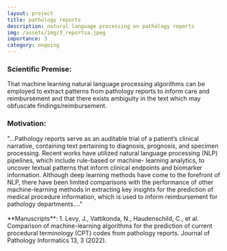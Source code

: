 ```yaml
---
layout: project
title: pathology reports
description: natural language processing on pathology reports
img: /assets/img/3_reportsa.jpeg
importance: 3
category: ongoing
---
```


<!-- ![reports](/levylab/assets/img/3_reportsb.jpeg) -->
<h3 class="mt-2 text-3l leading-8 font-extrabold tracking-tight text-gray-900 sm:text-4l">
Scientific Premise:
</h3>
That machine learning natural language processing algorithms can be employed to extract patterns from pathology reports to inform care and reimbursement and that there exists ambiguity in the text which may obfuscate findings/reimbursement.

<h3 class="mt-2 text-3l leading-8 font-extrabold tracking-tight text-gray-900 sm:text-4l">
Motivation:
</h3>
"...Pathology reports serve as an auditable trial of a patient’s clinical narrative, containing text pertaining to diagnosis, prognosis, and specimen processing. Recent works have utilized natural language processing (NLP) pipelines, which include rule-based or machine- learning analytics, to uncover textual patterns that inform clinical endpoints and biomarker information. Although deep learning methods have come to the forefront of NLP, there have been limited comparisons with the performance of other machine-learning methods in extracting key insights for the prediction of medical procedure information, which is used to inform reimbursement for pathology departments...."
<br/>
<br/>
**Manuscripts**:
1. Levy, J., Vattikonda, N., Haudenschild, C., et al. Comparison of machine-learning algorithms for the prediction of current procedural terminology (CPT) codes from pathology reports. Journal of Pathology Informatics 13, 3 (2022).
